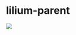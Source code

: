# lilium-parent

[![](https://jitpack.io/v/liliumsoftware/lilium-parent.svg)](https://jitpack.io/#liliumsoftware/lilium-parent)